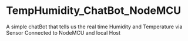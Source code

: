 # TempHumidity_ChatBot_NodeMCU
A simple chatBot that tells us the real time Humidity and Temperature via Sensor Connected to NodeMCU and local Host
